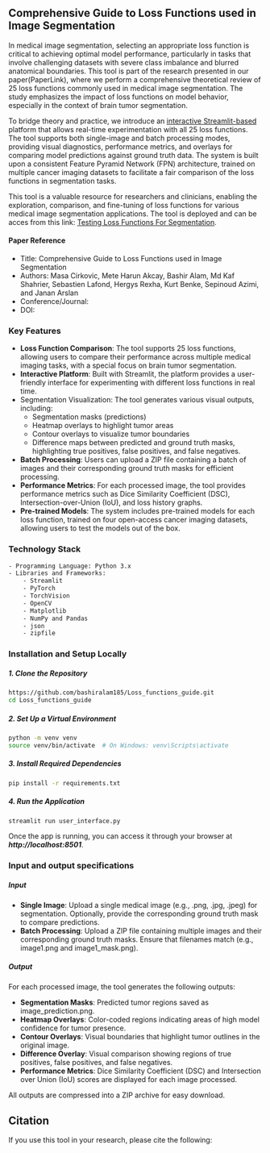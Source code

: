 ## Comprehensive Guide to Loss Functions used in Image Segmentation

In medical image segmentation, selecting an appropriate loss function is critical to achieving optimal model performance, particularly in tasks that involve challenging datasets with severe class imbalance and blurred anatomical boundaries. This tool is part of the research presented in our paper(PaperLink), where we perform a comprehensive theoretical review of 25 loss functions commonly used in medical image segmentation. The study emphasizes the impact of loss functions on model behavior, especially in the context of brain tumor segmentation.

To bridge theory and practice, we introduce an [interactive Streamlit-based](https://demotesting.streamlit.app/) platform that allows real-time experimentation with all 25 loss functions. The tool supports both single-image and batch processing modes, providing visual diagnostics, performance metrics, and overlays for comparing model predictions against ground truth data. The system is built upon a consistent Feature Pyramid Network (FPN) architecture, trained on multiple cancer imaging datasets to facilitate a fair comparison of the loss functions in segmentation tasks.

This tool is a valuable resource for researchers and clinicians, enabling the exploration, comparison, and fine-tuning of loss functions for various medical image segmentation applications. The tool is deployed and can be acces from this link: [Testing Loss Functions For Segmentation](https://demotesting.streamlit.app/).

#### Paper Reference
- Title: Comprehensive Guide to Loss Functions used in Image Segmentation
- Authors: Masa Cirkovic, Mete Harun Akcay, Bashir Alam, Md Kaf Shahrier, Sebastien Lafond, Hergys Rexha, Kurt Benke, Sepinoud Azimi, and Janan Arslan
- Conference/Journal: 
- DOI: 

### Key Features
- **Loss Function Comparison**: The tool supports 25 loss functions, allowing users to compare their performance across multiple medical imaging tasks, with a special focus on brain tumor segmentation.
- **Interactive Platform**: Built with Streamlit, the platform provides a user-friendly interface for experimenting with different loss functions in real time.
- Segmentation Visualization: The tool generates various visual outputs, including:
    - Segmentation masks (predictions)
    - Heatmap overlays to highlight tumor areas
    - Contour overlays to visualize tumor boundaries
    - Difference maps between predicted and ground truth masks, highlighting true positives, false positives, and false negatives.
- **Batch Processing**: Users can upload a ZIP file containing a batch of images and their corresponding ground truth masks for efficient processing.
- **Performance Metrics**: For each processed image, the tool provides performance metrics such as Dice Similarity Coefficient (DSC), Intersection-over-Union (IoU), and loss history graphs.
- **Pre-trained Models**: The system includes pre-trained models for each loss function, trained on four open-access cancer imaging datasets, allowing users to test the models out of the box.

### Technology Stack
```bash
- Programming Language: Python 3.x
- Libraries and Frameworks:
    - Streamlit
    - PyTorch
    - TorchVision
    - OpenCV
    - Matplotlib
    - NumPy and Pandas
    - json
    - zipfile
```
### Installation and Setup Locally

##### 1. Clone the Repository

```bash
https://github.com/bashiralam185/Loss_functions_guide.git
cd Loss_functions_guide
```
##### 2. Set Up a Virtual Environment

```bash
python -m venv venv
source venv/bin/activate  # On Windows: venv\Scripts\activate
```
##### 3. Install Required Dependencies

```bash
pip install -r requirements.txt
```
##### 4. Run the Application

```bash
streamlit run user_interface.py
```
Once the app is running, you can access it through your browser at ***http://localhost:8501***.

### Input and output specifications

##### Input

- **Single Image**: Upload a single medical image (e.g., .png, .jpg, .jpeg) for segmentation. Optionally, provide the corresponding ground truth mask to compare predictions.
- **Batch Processing**: Upload a ZIP file containing multiple images and their corresponding ground truth masks. Ensure that filenames match (e.g., image1.png and image1_mask.png).

##### Output

For each processed image, the tool generates the following outputs:
- **Segmentation Masks**: Predicted tumor regions saved as image_prediction.png.
- **Heatmap Overlays**: Color-coded regions indicating areas of high model confidence for tumor presence.
- **Contour Overlays**: Visual boundaries that highlight tumor outlines in the original image.
- **Difference Overlay**: Visual comparison showing regions of true positives, false positives, and false negatives.
- **Performance Metrics**: Dice Similarity Coefficient (DSC) and Intersection over Union (IoU) scores are displayed for each image processed.

All outputs are compressed into a ZIP archive for easy download.

## Citation
If you use this tool in your research, please cite the following:
```bash
```
